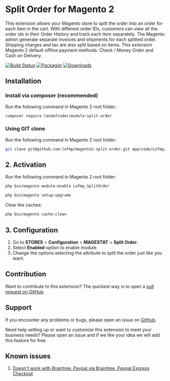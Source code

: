 # Split Order for Magento 2

This extension allows your Magento store to split the order into an order for each item in the cart. With different order IDs, customers can view all the order ids in their Order History and track each item separately. The Magento admin generate separate invoices and shipments for each splitted order. Shipping charges and tax are also split based on items. This extension Magento 2 default offline payment methods: Check / Money Order and Cash on Delivery.

[![Build Status](https://travis-ci.org/lofmp/magento2-split-order.svg?branch=develop)](https://travis-ci.org/lofmp/magento2-split-order) [![Packagist](https://img.shields.io/packagist/v/landofcoder/module-split-order.svg)](https://packagist.org/packages/landofcoder/module-split-order) [![Downloads](https://img.shields.io/packagist/dt/landofcoder/module-split-order.svg)](https://packagist.org/packages/landofcoder/module-split-order)


## Installation

### Install via composer (recommended)

Run the following command in Magento 2 root folder:
```sh
composer require landofcoder/module-split-order
```

### Using GIT clone

Run the following command in Magento 2 root folder:
```sh
git clone git@github.com:lofmp/magento2-split-order.git app/code/Lofmp/SplitOrder
```

## 2. Activation

Run the following command in Magento 2 root folder:
```sh
php bin/magento module:enable Lofmp_SplitOrder
```
```sh
php bin/magento setup:upgrade
```

Clear the caches:
```sh
php bin/magento cache:clean
```

## 3. Configuration

1. Go to **STORES** > **Configuration** > **MAGESTAT** > **Split Order**.
2. Select **Enabled** option to enable module.
3. Change the options selecting the attribute to split the order just like you want.

## Contribution

Want to contribute to this extension? The quickest way is to open a [pull request on GitHub](https://help.github.com/articles/using-pull-requests).


## Support

If you encounter any problems or bugs, please open an issue on [GitHub](https://github.com/lofmp/magento2-split-order/issues).

Need help setting up or want to customize this extension to meet your business needs? Please open an issue and if we like your idea we will add this feature for free.

## Known issues

1. [Doesn't work with Braintree, Paypal via Braintree, Paypal Express Checkout](https://github.com/lofmp/magento2-split-order/issues/10)
